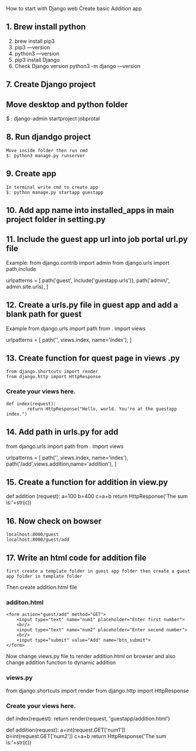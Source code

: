 How to start with Django web 
Create basic Addition app 


## 1. Brew install python
2. brew install pip3
3. pip3 —version 
4. python3 —version
5. pip3 install Django
6. Check Django version
	python3 -m django —version

## 7. Create Django project

## Move desktop and python folder
$ : django-admin startproject jobprotal 


## 8. Run djandgo project
	Move inside folder then run cmd
	$: python3 manage.py runserver


## 9. Create app

	In terminal write cmd to create app
	$: python manage.py startapp guestapp

## 10. Add app name into installed_apps in main project folder in setting.py

## 11. Include the guest app url into job portal url.py file
Example:
from django.contrib import admin
from django.urls import path,include

urlpatterns = [
    path('guest', include('guestapp.urls')),
    path('admin/', admin.site.urls),
]

## 12. Create a urls.py file in guest app and add a blank path for guest
Example
from django.urls import path
from . import views

urlpatterns = [
    path('', views.index, name='index'),
] 

## 13. Create function for quest page in views .py
	from django.shortcuts import render
	from django.http import HttpResponse

### Create your views here.
 	def index(request):
    		return HttpResponse("Hello, world. You're at the guestapp index.")


## 14. Add path in urls.py for add 

from django.urls import path
from . import views

urlpatterns = [
    path('', views.index, name='index'),
    path('/add',views.addition,name='addition'),
] 


## 15. Create a function for addition in view.py

def addition (request):
    a=100
    b=400
    c=a+b
    return HttpResponse('The sum is:'+str(c))

## 16. Now check on bowser 
	localhost:8000/guest
	localhost:8000/guest/add

## 17. Write an html code for addition file 
	first create a template folder in guest app folder then create a guest app folder in template folder 
Then create addition.html file

### additon.html

<!DOCTYPE html>
<html lang="en">
<head>
   <title>Addition</title>
</head>
<body>
    
    <form action="guest/add" method="GET">
        <input type="text" name="num1" placeholder="Enter first number">
        <br/>
        <input type="text" name="num2" placeholder="Enter second number">
        <br/>
        <input type="submit" value="Add" name="btn_submit">
    </form>
</body>
</html>


Now change views.py file to render addition.html on browser and also change addition function to dynamic addition

### views.py

from django.shortcuts import render
from django.http import HttpResponse

### Create your views here.

def index(request):
    return render(request, 'guestapp/addition.html')

def addition(request):
    a=int(request.GET['num1'])
    b=int(request.GET['num2'])
    c=a+b
    return HttpResponse('The sum is:'+str(c))









